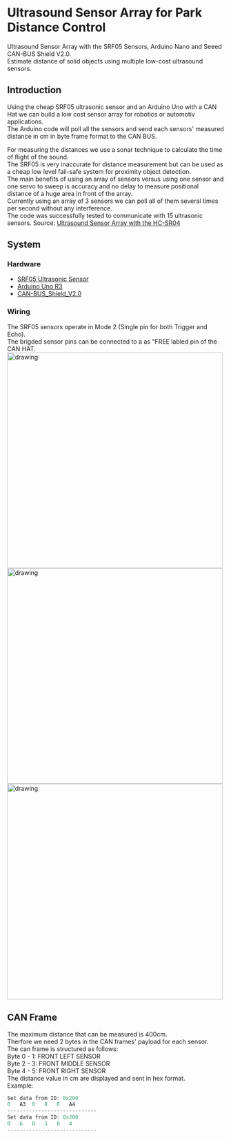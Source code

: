 # Ultrasound Sensor Array for Park Distance Control
Ultrasound Sensor Array with the SRF05 Sensors, Arduino Nano and Seeed CAN-BUS Shield V2.0. <br>
Estimate distance of solid objects using multiple low-cost ultrasound sensors. <br>

## Introduction
Using the cheap SRF05 ultrasonic sensor and an Arduino Uno with a CAN Hat we can build a low cost sensor array for robotics or automotiv applications. <br>
The Arduino code will poll all the sensors and send each sensors' measured distance in cm in byte frame format to the CAN BUS. <br>

For measuring the distances we use a sonar technique to calculate the time of flight of the sound. <br>
The SRF05 is very inaccurate for distance measurement but can be used as a cheap low level fail-safe system for proximity object detection.<br>
The main benefits of using an array of sensors versus using one sensor and one servo to sweep is accuracy and no delay to measure positional distance of a huge area in front of the array. <br>
Currently using an array of 3 sensors we can poll all of them several times per second without any interference. <br>
The code was successfully tested to communicate with 15 ultrasonic sensors. 
Source: [Ultrasound Sensor Array with the HC-SR04](https://www.hackster.io/user04650005/ultrasound-sensor-array-with-the-hc-sr04-f7108f)

## System
### Hardware 
- [SRF05 Ultrasonic Sensor](https://www.robot-electronics.co.uk/htm/srf05tech.htm)
- [Arduino Uno R3](https://eckstein-shop.de/HIMALAYAbasicUNOR3ATmega328PBoardATmega16U2mitUSBKabelArduinoUnoR3kompatibelEN)
- [CAN-BUS_Shield_V2.0](https://wiki.seeedstudio.com/CAN-BUS_Shield_V2.0/)

### Wiring
The SRF05 sensors operate in Mode 2 (Single pin for both Trigger and Echo). <br>
The brigded sensor pins can be connected to a as "FREE labled pin of the CAN HAT. <br>
<img src="https://files.seeedstudio.com/wiki/CAN_BUS_Shield/image/PINMAP.png" alt="drawing" style="width:500px;"/>
<img src="https://github.com/DES-Team-02/pdc_sensor/assets/55065075/fcbf3a87-da73-4a66-a3c0-e0ecfaf33386" alt="drawing" style="width:500px;"/>
<img src="https://github.com/DES-Team-02/pdc_sensor/assets/55065075/806611ec-4c29-491b-982a-c9565f4800db" alt="drawing" style="width:500px;"/>

## CAN Frame
The maximum distance that can be measured is 400cm. <br> 
Therfore we need 2 bytes in the CAN frames' payload for each sensor. <br>
The can frame is structured as follows: <br>
Byte 0 - 1: FRONT LEFT SENSOR <br>
Byte 2 - 3: FRONT MIDDLE SENSOR <br>
Byte 4 - 5: FRONT RIGHT SENSOR <br>
The distance value in cm are displayed and sent in hex format. <br>
Example: <br>
```c
Set data from ID: 0x200
0	A3	0	8	0	A4	
-----------------------------
Set data from ID: 0x200
0	6	0	3	0	4	
-----------------------------
```
